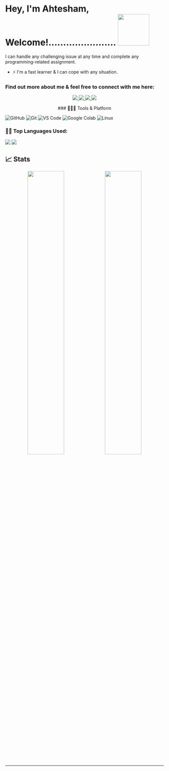 
# Hey, I'm Ahtesham, Welcome!....................... <img src="https://media.tenor.com/mhLPO2VldCkAAAAC/0001.gif" width="100px" height="100px">




 
I can handle any challenging issue at any time and complete any programming-related assignment.

- ⚡ I'm a fast learner & I can cope with any situation.



### Find out more about me & feel free to connect with me here:

<p align="center">
	<a href="https://www.linkedin.com/in/ahtesham-ibne-mostafa-119085218/" target="_blank">
		<img src="https://img.shields.io/badge/LinkedIn-0077B5?style=for-the-badge&logo=linkedin&logoColor=white" />
	</a>	
	<a href="mailto:https://github.com/Ahtesham-Ibne-Mostafa">
		<img src="https://img.shields.io/badge/Gmail-D14836?style=for-the-badge&logo=gmail&logoColor=white" />
	</a>
	<a href="https://stackoverflow.com/users/17229306/ahtesham-ibne-mostafa">
		<img src="https://img.shields.io/badge/Stackoverflow-f48024?style=for-the-badge&logo=stackoverflow&logoColor=white" />
	</a>
	<a href="https://twitter.com/MostafaIbne">
		<img src="https://img.shields.io/badge/Twitter-1DA1F2?style=for-the-badge&logo=twitter&logoColor=white" />
	</a>
</p>



<!-- ![Next.js](https://img.shields.io/badge/Next%20js-4e5563?style=for-the-badge&logo=tailwindcss&logoColor=white) -->
<!-- ![Redux](https://img.shields.io/badge/Redux-764abc?style=for-the-badge&logo=redux&logoColor=white) -->
<!-- ![Material UI](https://img.shields.io/badge/Material--UI-0081CB?style=for-the-badge&logo=material-ui&logoColor=white) -->

<p align="center">
	### 🧑🏻‍💻 Tools & Platform
</p>	

![GitHub](https://img.shields.io/badge/GitHub-2088FF?style=for-the-badge&logo=github&logoColor=white)
![Git](https://img.shields.io/badge/Git-F05032?style=for-the-badge&logo=git&logoColor=white)
![VS Code](https://img.shields.io/badge/Visual_Studio_Code-0078D4?style=for-the-badge&logo=visual%20studio%20code&logoColor=white)
![Google Colab](https://img.shields.io/badge/Colab-F9AB00?style=for-the-badge&logo=googlecolab&color=525252)
![Linux](https://img.shields.io/badge/Linux-fff?style=for-the-badge&logo=linux&color=434343)

<!--
![Google Cloud](https://img.shields.io/badge/Google_Cloud-4285F4?style=for-the-badge&logo=google-cloud&logoColor=white)
![VS](https://img.shields.io/badge/Visual_Studio-5C2D91?style=for-the-badge&logo=visual%20studio&logoColor=white)
![Firebase](https://img.shields.io/badge/Firebase-ffcb2b?style=for-the-badge&logo=firebase&logoColor=white)
-->
<!-- ![Figma](https://img.shields.io/badge/Figma-F24E1E?style=for-the-badge&logo=figma&logoColor=white) -->
<!-- ![Canva](https://img.shields.io/badge/Canva-%2300C4CC.svg?&style=for-the-badge&logo=Canva&logoColor=white) -->
<!-- ![Adobe](https://img.shields.io/badge/Adobe-fa0f00?style=for-the-badge&logo=firebase&logoColor=white) -->


 <!--   Top Languages Using -->
### 👨‍💻 Top Languages Used:
![](https://github-profile-summary-cards.vercel.app/api/cards/repos-per-language?username=Ahtesham-Ibne-Mostafa&theme=nord_dark)
![](https://github-profile-summary-cards.vercel.app/api/cards/most-commit-language?username=Ahtesham-Ibne-Mostafa&theme=nord_dark)


## 📈 Stats

<p align="center">
  <img width="48%" src="https://github-readme-stats.vercel.app/api?username=Ahtesham-Ibne-Mostafa&show_icons=true&hide_border=true&theme=radical" />
  <img width="48%" src="https://github-readme-streak-stats.herokuapp.com/?user=Ahtesham-Ibne-Mostafa&hide_border=true&theme=radical" />
</p>
  
---




   
  
   
  
   
  
   
  
   





